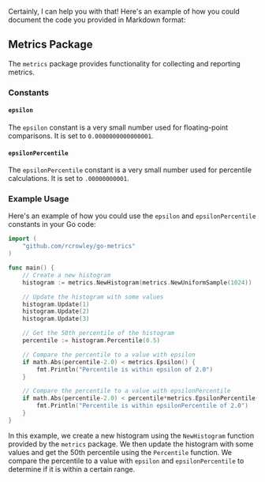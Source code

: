 Certainly, I can help you with that! Here's an example of how you could document the code you provided in Markdown format:

## Metrics Package

The `metrics` package provides functionality for collecting and reporting metrics.

### Constants

#### `epsilon`

The `epsilon` constant is a very small number used for floating-point comparisons. It is set to `0.0000000000000001`.

#### `epsilonPercentile`

The `epsilonPercentile` constant is a very small number used for percentile calculations. It is set to `.00000000001`.

### Example Usage

Here's an example of how you could use the `epsilon` and `epsilonPercentile` constants in your Go code:

```go
import (
    "github.com/rcrowley/go-metrics"
)

func main() {
    // Create a new histogram
    histogram := metrics.NewHistogram(metrics.NewUniformSample(1024))

    // Update the histogram with some values
    histogram.Update(1)
    histogram.Update(2)
    histogram.Update(3)

    // Get the 50th percentile of the histogram
    percentile := histogram.Percentile(0.5)

    // Compare the percentile to a value with epsilon
    if math.Abs(percentile-2.0) < metrics.Epsilon() {
        fmt.Println("Percentile is within epsilon of 2.0")
    }

    // Compare the percentile to a value with epsilonPercentile
    if math.Abs(percentile-2.0) < percentile*metrics.EpsilonPercentile() {
        fmt.Println("Percentile is within epsilonPercentile of 2.0")
    }
}
```

In this example, we create a new histogram using the `NewHistogram` function provided by the `metrics` package. We then update the histogram with some values and get the 50th percentile using the `Percentile` function. We compare the percentile to a value with `epsilon` and `epsilonPercentile` to determine if it is within a certain range.